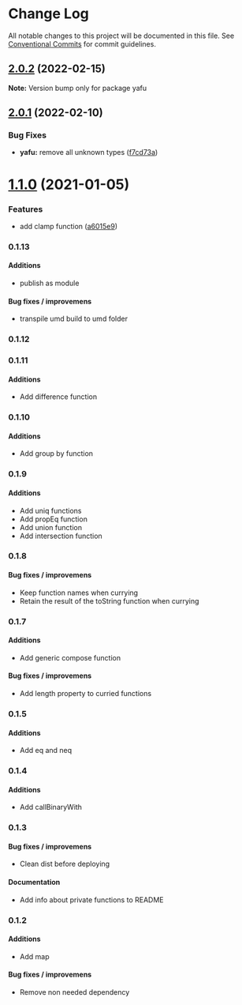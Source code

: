 # Change Log

All notable changes to this project will be documented in this file.
See [Conventional Commits](https://conventionalcommits.org) for commit guidelines.

## [2.0.2](https://github.com/TheLudd/yafu/compare/yafu@2.0.1...yafu@2.0.2) (2022-02-15)

**Note:** Version bump only for package yafu





## [2.0.1](https://github.com/TheLudd/yafu/compare/yafu@2.0.0...yafu@2.0.1) (2022-02-10)


### Bug Fixes

* **yafu:** remove all unknown types ([f7cd73a](https://github.com/TheLudd/yafu/commit/f7cd73af879e6986f636dd77b9b02ff801c41253))





# [1.1.0](https://github.com/TheLudd/yafu/compare/yafu@1.0.4...yafu@1.1.0) (2021-01-05)


### Features

* add clamp function ([a6015e9](https://github.com/TheLudd/yafu/commit/a6015e9974b384eda20c17c2afd85d7da89ac588))





### 0.1.13

#### Additions
 * publish as module

#### Bug fixes / improvemens
 * transpile umd build to umd folder

### 0.1.12



### 0.1.11

#### Additions
 * Add difference function

### 0.1.10

#### Additions
 * Add group by function

### 0.1.9

#### Additions
 * Add uniq functions
 * Add propEq function
 * Add union function
 * Add intersection function

### 0.1.8

#### Bug fixes / improvemens
 * Keep function names when currying
 * Retain the result of the toString function when currying

### 0.1.7

#### Additions
 * Add generic compose function

#### Bug fixes / improvemens
 * Add length property to curried functions

### 0.1.5

#### Additions
 * Add eq and neq

### 0.1.4

#### Additions
 * Add callBinaryWith

### 0.1.3

#### Bug fixes / improvemens
 * Clean dist before deploying

#### Documentation
 * Add info about private functions to README

### 0.1.2

#### Additions
 * Add map

#### Bug fixes / improvemens
 * Remove non needed dependency

